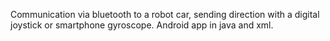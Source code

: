 Communication via bluetooth to a robot car, sending direction with a digital joystick or smartphone gyroscope. Android app in java and xml.
